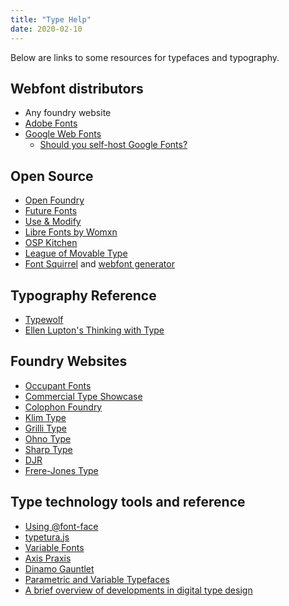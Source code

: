 ```yaml
---
title: "Type Help"
date: 2020-02-10
---
```


Below are links to some resources for typefaces and typography.

## Webfont distributors
- Any foundry website
- [Adobe Fonts](https://typekit.com/fonts)
- [Google Web Fonts](http://www.google.com/fonts)
	- [Should you self-host Google Fonts?](https://www.tunetheweb.com/blog/should-you-self-host-google-fonts/)

## Open Source
- [Open Foundry](https://open-foundry.com/fonts/bagnard_sans_regular)
- [Future Fonts](https://www.futurefonts.xyz/)
- [Use & Modify](http://usemodify.com/)
- [Libre Fonts by Womxn](https://www.design-research.be/by-womxn/)
- [OSP Kitchen](http://osp.kitchen/)
- [League of Movable Type](https://www.theleagueofmoveabletype.com/manifesto)
- [Font Squirrel](https://www.fontsquirrel.com/) and [webfont generator](http://www.fontsquirrel.com/tools/webfont-generator)

## Typography Reference
- [Typewolf](https://www.typewolf.com/)
- [Ellen Lupton's Thinking with Type](http://thinkingwithtype.com/)


## Foundry Websites 
- [Occupant Fonts](http://www.occupantfonts.com/)
- [Commercial Type Showcase](http://showcase.commercialtype.com/)
- [Colophon Foundry](https://www.colophon-foundry.org/)
- [Klim Type](https://klim.co.nz/)
- [Grilli Type](https://www.grillitype.com/)
- [Ohno Type](https://ohnotype.co/)
- [Sharp Type](https://sharptype.co/)
- [DJR](https://djr.com/)
- [Frere-Jones Type](https://frerejones.com/)


## Type technology tools and reference
- [Using @font-face](https://css-tricks.com/snippets/css/using-font-face/)
- [typetura.js](https://github.com/typetura/typetura.js)
- [Variable Fonts](https://v-fonts.com/)
- [Axis Praxis](https://www.axis-praxis.org/specimens/__DEFAULT__)
- [Dinamo Gauntlet](https://dinamodarkroom.com/gauntlet/)
- [Parametric and Variable Typefaces](https://eyeondesign.aiga.org/parametric-and-variable-typeface-systems-shape-shifters-for-letterforms/)
- [A brief overview of developments in digital type design](https://medium.com/@fpeulrich/a-brief-overview-of-developments-in-digital-type-design-561d9e63a122)
